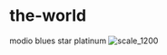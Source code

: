 # the-world
modio blues
star platinum
![scale_1200](https://github.com/user-attachments/assets/0471e4c1-2850-4c5b-bc0b-50788cf9e797)
